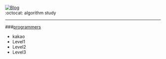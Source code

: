 [![Blog](https://img.shields.io/badge/Blog-ljg960730.tistory.com-green.svg)](https://ljg960730.tistory.com/)   
:octocat: algorithm study 

---

###[programmers](https://github.com/Jaekeun-Lee/solve-algorithms-2021/tree/master/src/programmers)

  * kakao
  * Level1
  * Level2
  * Level3
  

